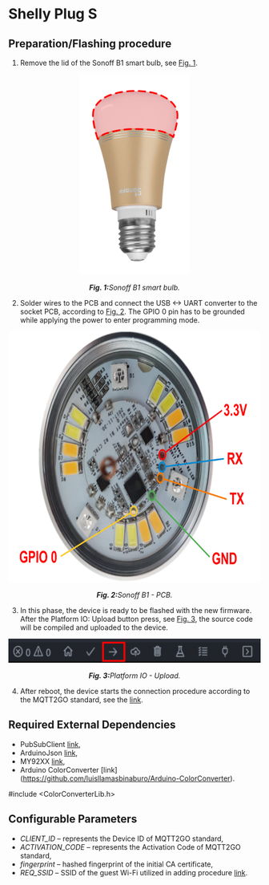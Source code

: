# Shelly Plug S

## Preparation/Flashing procedure

1. Remove the lid of the Sonoff B1 smart bulb, see <a href="#fig1">Fig. 1</a>.

<p align="center" >
	<img src="B1.svg" alt="Sonoff B1 smart bulb" height="400">
</p>
<p align="center" >
	<a name="fig1"></a><em><strong>Fig. 1:</strong>Sonoff B1 smart bulb.</em>
</p>

2. Solder wires to the PCB  and connect the USB <-> UART converter to the socket PCB, according to <a href="#fig2">Fig. 2</a>. The GPIO 0 pin has to be grounded while applying the power to enter programming mode.

<p align="center" >
	<img src="B1_open.svg" alt="Sonoff B1 - PCB" height="500">
</p>
<p align="center" >
	<a name="fig2"></a><em><strong>Fig. 2:</strong>Sonoff B1 - PCB.</em>
</p>

3. In this phase, the device is ready to be flashed with the new firmware. After the Platform IO: Upload button press, see <a href="#fig3">Fig. 3</a>, the source code will be compiled and uploaded to the device.

<p align="center" >
	<img src="platformio.svg" alt="VS Code Upload." height="48">
</p>
<p align="center" >
	<a name="fig3"></a><em><strong>Fig. 3:</strong>Platform IO - Upload.</em>
</p>

4. After reboot, the device starts the connection procedure according to the MQTT2GO standard, see the [link](https://mqtt2go.github.io/).

## Required External Dependencies

* PubSubClient [link](https://github.com/knolleary/pubsubclient),
* ArduinoJson [link](https://github.com/bblanchon/ArduinoJson),
* MY92XX [link](https://github.com/xoseperez/my92xx),
* Arduino ColorConverter [link] (https://github.com/luisllamasbinaburo/Arduino-ColorConverter).


#include <ColorConverterLib.h>


## Configurable Parameters

* _CLIENT_ID_ – represents the Device ID of MQTT2GO standard,
* _ACTIVATION_CODE_ – represents the Activation Code of MQTT2GO standard,
* _fingerprint_ – hashed fingerprint of the initial CA certificate,
* _REQ_SSID_ – SSID of the guest Wi-Fi utilized in adding procedure [link](https://mqtt2go.github.io/add-wifi.html).

